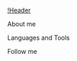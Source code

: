 [!Header](https://github.com/ElenaChadushkina/ElenaChadushkina/blob/main/assets/Elena.png)

About me

Languages and Tools

Follow me


